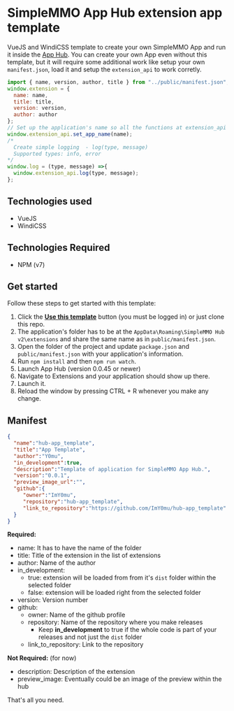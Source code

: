 # SimpleMMO App Hub extension app template

VueJS and WindiCSS template to create your own SimpleMMO App and run it inside the [App Hub](https://github.com/ImY0mu/SimpleMMO-Hub-Dist).
You can create your own App even without this template, but it will require some additional work like setup your own `manifest.json`, load it and setup the `extension_api` to work corretly.

```js
import { name, version, author, title } from "../public/manifest.json";
window.extension = {
  name: name,
  title: title,
  version: version,
  author: author
};
// Set up the application's name so all the functions at extension_api work
window.extension_api.set_app_name(name);
/*
  Create simple logging  - log(type, message)
  Supported types: info, error
*/
window.log = (type, message) =>{
  window.extension_api.log(type, message);
};
```

## Technologies used

- VueJS
- WindiCSS

## Technologies Required

- NPM (v7)
  
## Get started

Follow these steps to get started with this template:

1. Click the **[Use this template](https://github.com/ImY0mu/hub-app_template/generate)** button (you must be logged in) or just clone this repo.
2. The application's folder has to be at the `AppData\Roaming\SimpleMMO Hub v2\extensions` and share the same name as in `public/manifest.json`.
3. Open the folder of the project and update `package.json` and `public/manifest.json` with your application's information.
4. Run `npm install` and then `npm run watch`.
5. Launch App Hub (version 0.0.45 or newer)
6. Navigate to Extensions and your application should show up there.
7. Launch it.
8. Reload the window by pressing CTRL + R whenever you make any change.

## Manifest

```json
{
  "name":"hub-app_template", 
  "title":"App Template",
  "author":"Y0mu",
  "in_development":true,
  "description":"Template of application for SimpleMMO App Hub.",
  "version":"0.0.1",
  "preview_image_url":"",
  "github":{
     "owner":"ImY0mu",
     "repository":"hub-app_template",
     "link_to_repository":"https://github.com/ImY0mu/hub-app_template"
  }
}
```

**Required:**

- name: It has to have the name of the folder
- title: Title of the extension in the list of extensions
- author: Name of the author
- in_development:
  - true: extension will be loaded from from it's `dist` folder within the selected folder
  - false: extension will be loaded right from the selected folder
- version: Version number
- github:
  - owner: Name of the github profile
  - repository: Name of the repository where you make releases
    - Keep **in_development** to true if the whole code is part of your releases and not just the `dist` folder
  - link_to_repository: Link to the repository

**Not Required:** (for now)

- description: Description of the extension
- preview_image: Eventually could be an image of the preview within the hub

That's all you need.
